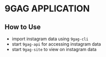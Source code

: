 # 9GAG APPLICATION


## How to Use
- import instagram data using `9gag-cli`
- start `9gag-api` for accessing instagram data
- start `9gag-site` to view on instagram data